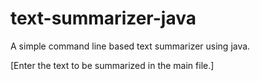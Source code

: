 # text-summarizer-java
A simple command line based text summarizer using java.

[Enter the text to be summarized in the main file.]
